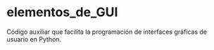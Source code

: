 # elementos_de_GUI
Código auxiliar que facilita la programación de interfaces gráficas de usuario en Python.
